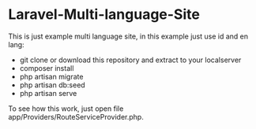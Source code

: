 # Laravel-Multi-language-Site

This is just example multi language site, in this example just use id and en lang:

- git clone or download this repository and extract to your localserver
- composer install
- php artisan migrate
- php artisan db:seed
- php artisan serve

To see how this work, just open file app/Providers/RouteServiceProvider.php.
